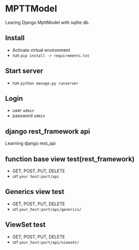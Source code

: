 # MPTTModel
Learing Django MpttModel with sqlite db.

## Install
* Activate virtual environment
* run `pip install -r requirements.txt`

## Start server
* run `python manage.py runserver` 

## Login

* user `admin`
* password `admin`
## django rest_framework api
Learning django rest_api

## function base view test(rest_framework)
* GET, POST, PUT, DELETE
* url `your host:port/api` 

## Generics view test
* GET, POST, PUT, DELETE
* url `your_host:port/api/generics/`

## ViewSet test
* GET, POST, PUT, DELETE
* url `your_host:port/api/viewset/`